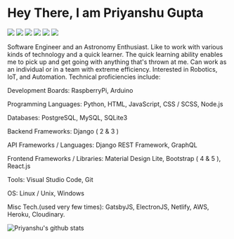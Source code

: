 # Hey There, I am Priyanshu Gupta

[<img src="https://img.shields.io/badge/github-%23181717.svg?&style=for-the-badge&logo=github&logoColor=white " target=_blank rel="noopener noreferrer" />](https://github.com/Priyanshu24) [<img src="https://img.shields.io/badge/stackoverflow-%23FE7A16.svg?&style=for-the-badge&logo=stack-overflow&logoColor=white" target=_blank rel="noopener noreferrer"/>](https://stackoverflow.com/users/10346571/priyanshu-gupta) [<img src="https://img.shields.io/badge/medium-%2312100E.svg?&style=for-the-badge&logo=medium&logoColor=white" target=_blank rel="noopener noreferrer"/>](https://medium.com/@priyanshugupta_79653) [<img src="https://img.shields.io/badge/linkedin-%230077B5.svg?&style=for-the-badge&logo=linkedin&logoColor=white" target=_blank rel="noopener noreferrer"/>](https://www.linkedin.com/in/-priyanshugupta/) [<img src="https://img.shields.io/badge/instagram-%23E4405F.svg?&style=for-the-badge&logo=instagram&logoColor=white" target=_blank rel="noopener noreferrer"/>](https://www.instagram.com/priy4nshu.gupta/) [<img src="https://img.shields.io/badge/twitter-%231DA1F2.svg?&style=for-the-badge&logo=twitter&logoColor=white" target=_blank rel="noopener noreferrer"/>](https://twitter.com/_priyanshugupta)

Software Engineer and an Astronomy Enthusiast. Like to work with various kinds of technology and a quick learner. The quick learning ability enables me to pick up and get going with anything that's thrown at me. Can work as an individual or in a team with extreme efficiency. Interested in Robotics, IoT, and Automation. Technical proficiencies include:

Development Boards: RaspberryPi, Arduino

Programming Languages: Python, HTML, JavaScript, CSS / SCSS, Node.js

Databases: PostgreSQL, MySQL, SQLite3

Backend Frameworks: Django ( 2 & 3 )

API Frameworks / Languages: Django REST Framework, GraphQL

Frontend Frameworks / Libraries: Material Design Lite, Bootstrap ( 4 & 5 ), React.js

Tools: Visual Studio Code, Git

OS: Linux / Unix, Windows

Misc Tech.(used very few times): GatsbyJS, ElectronJS, Netlify, AWS, Heroku, Cloudinary. 


![Priyanshu's github stats](https://github-readme-stats.vercel.app/api?username=Priyanshu24&count_private=true&show_icons=true&)


